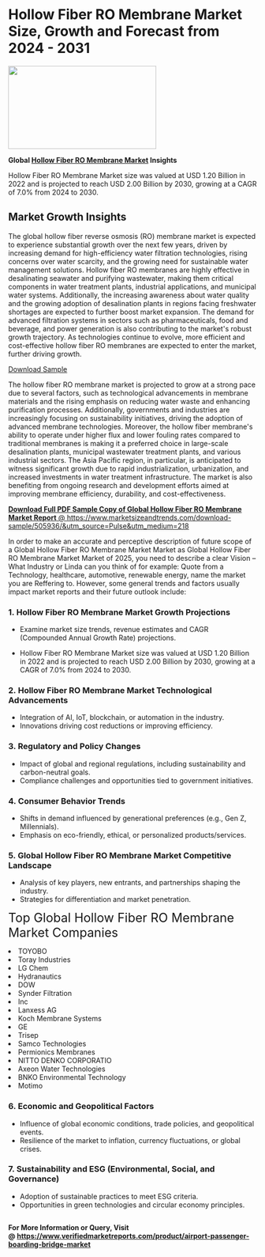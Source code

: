<H1>Hollow Fiber RO Membrane Market Size, Growth and Forecast from 2024 - 2031</H1><img class="aligncenter size-medium wp-image-584254" src="https://thirdeyenews.in/wp-content/uploads/2024/09/Global-Market-Research-300x168.jpeg" alt="" width="300" height="168" /><p><strong>Global&nbsp;<a href="https://www.marketsizeandtrends.com/download-sample/505936/&amp;utm_source=Pulse&amp;utm_medium=218">Hollow Fiber RO Membrane Market</a> Insights</strong></p><p>Hollow Fiber RO Membrane Market size was valued at USD 1.20 Billion in 2022 and is projected to reach USD 2.00 Billion by 2030, growing at a CAGR of 7.0% from 2024 to 2030.</p><p><h2>Market Growth Insights</h2> <p>The global hollow fiber reverse osmosis (RO) membrane market is expected to experience substantial growth over the next few years, driven by increasing demand for high-efficiency water filtration technologies, rising concerns over water scarcity, and the growing need for sustainable water management solutions. Hollow fiber RO membranes are highly effective in desalinating seawater and purifying wastewater, making them critical components in water treatment plants, industrial applications, and municipal water systems. Additionally, the increasing awareness about water quality and the growing adoption of desalination plants in regions facing freshwater shortages are expected to further boost market expansion. The demand for advanced filtration systems in sectors such as pharmaceuticals, food and beverage, and power generation is also contributing to the market's robust growth trajectory. As technologies continue to evolve, more efficient and cost-effective hollow fiber RO membranes are expected to enter the market, further driving growth.</p> <p><a href="#">Download Sample</a></p> <p>The hollow fiber RO membrane market is projected to grow at a strong pace due to several factors, such as technological advancements in membrane materials and the rising emphasis on reducing water waste and enhancing purification processes. Additionally, governments and industries are increasingly focusing on sustainability initiatives, driving the adoption of advanced membrane technologies. Moreover, the hollow fiber membrane's ability to operate under higher flux and lower fouling rates compared to traditional membranes is making it a preferred choice in large-scale desalination plants, municipal wastewater treatment plants, and various industrial sectors. The Asia Pacific region, in particular, is anticipated to witness significant growth due to rapid industrialization, urbanization, and increased investments in water treatment infrastructure. The market is also benefiting from ongoing research and development efforts aimed at improving membrane efficiency, durability, and cost-effectiveness.</p> <p><a href="#"></p><p><span class=""><strong>Download Full PDF Sample Copy of Global Hollow Fiber RO Membrane Market Report</strong> @ <a href="https://www.marketsizeandtrends.com/download-sample/505936/&amp;utm_source=Pulse&amp;utm_medium=218" target="_blank">https://www.marketsizeandtrends.com/download-sample/505936/&amp;utm_source=Pulse&amp;utm_medium=218</a></span></p><p>In order to make an accurate and perceptive description of future scope of a Global&nbsp;Hollow Fiber RO Membrane Market Market as Global&nbsp;Hollow Fiber RO Membrane Market Market of 2025, you need to describe a clear Vision &ndash; What Industry or Linda can you think of for example: Quote from a Technology, healthcare, automotive, renewable energy, name the market you are Reffering to. However, some general trends and factors usually impact market reports and their future outlook include:</p><h3>1.&nbsp;<strong>Hollow Fiber RO Membrane Market Growth Projections</strong></h3><ul><li>Examine market size trends, revenue estimates and CAGR (Compounded Annual Growth Rate) projections.</li><li><p>Hollow Fiber RO Membrane Market size was valued at USD 1.20 Billion in 2022 and is projected to reach USD 2.00 Billion by 2030, growing at a CAGR of 7.0% from 2024 to 2030.</p></li></ul><h3>2.&nbsp;<strong>Hollow Fiber RO Membrane Market Technological Advancements</strong></h3><ul><li>Integration of AI, IoT, blockchain, or automation in the industry.</li><li>Innovations driving cost reductions or improving efficiency.</li></ul><h3>3.&nbsp;<strong>Regulatory and Policy Changes</strong></h3><ul><li>Impact of global and regional regulations, including sustainability and carbon-neutral goals.</li><li>Compliance challenges and opportunities tied to government initiatives.</li></ul><h3>4.&nbsp;<strong>Consumer Behavior Trends</strong></h3><ul><li>Shifts in demand influenced by generational preferences (e.g., Gen Z, Millennials).</li><li>Emphasis on eco-friendly, ethical, or personalized products/services.</li></ul><h3>5.&nbsp;<strong>Global Hollow Fiber RO Membrane Market Competitive Landscape</strong></h3><ul><li>Analysis of key players, new entrants, and partnerships shaping the industry.</li><li>Strategies for differentiation and market penetration.</li></ul><p data-pm-slice="1 1 []"><span style="color: inherit; font-family: inherit; font-size: 25px;">Top Global Hollow Fiber RO Membrane Market Companies</span></p><div class="" data-test-id=""><p><li>TOYOBO</li><li> Toray Industries</li><li> LG Chem</li><li> Hydranautics</li><li> DOW</li><li> Synder Filtration</li><li> Inc</li><li> Lanxess AG</li><li> Koch Membrane Systems</li><li> GE</li><li> Trisep</li><li> Samco Technologies</li><li> Permionics Membranes</li><li> NITTO DENKO CORPORATIO</li><li> Axeon Water Technologies</li><li> BNKO Environmental Technology</li><li> Motimo</li></p></div><h3>6.&nbsp;<strong>Economic and Geopolitical Factors</strong></h3><ul><li>Influence of global economic conditions, trade policies, and geopolitical events.</li><li>Resilience of the market to inflation, currency fluctuations, or global crises.</li></ul><h3>7.&nbsp;<strong>Sustainability and ESG (Environmental, Social, and Governance)</strong></h3><ul><li>Adoption of sustainable practices to meet ESG criteria.</li><li>Opportunities in green technologies and circular economy principles.</li></ul><h2><strong style="font-size: 14px;">For More Information or Query, Visit @&nbsp;</strong><a style="background-color: #ffffff; font-size: 14px;" href="https://www.marketsizeandtrends.com/report/hollow-fiber-ro-membrane-market/" target="_blank">https://www.verifiedmarketreports.com/product/airport-passenger-boarding-bridge-market</a></h2>

